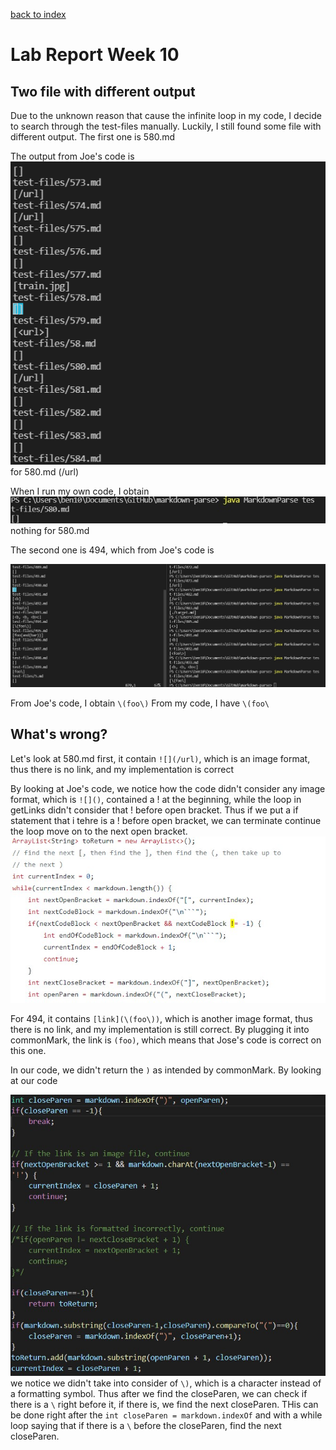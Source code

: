 [back to index](index.html)

# Lab Report Week 10

## Two file with different output

Due to the unknown reason that cause the infinite loop in my code, I decide to search through the test-files manually. Luckily, I still found some file with different output. The first one is 580.md

The output from Joe's code is 
![image](week10_1.png) for 580.md (/url)

When I run my own code, I obtain
![image](week10_2.jpg) nothing for 580.md

The second one is 494, which from Joe's code is 

![image](494.jpg) 

From Joe's code, I obtain `\(foo\)`
From my code, I have `\(foo\`


## What's wrong?


Let's look at 580.md first, it contain
`![](/url)`, which is an image format, thus there is no link, and my implementation is correct

By looking at Joe's code, we notice how the code didn't consider any image format, which is `![]()`, contained a ! at the beginning, while the loop in getLinks didn't consider that ! before open bracket. Thus if we put a if statement that i tehre is a ! before open bracket, we can terminate continue the loop move on to the next open bracket.
![](580.jpg)




For 494, it contains
`[link](\(foo\))`, which is another image format, thus there is no link, and my implementation is still correct. By plugging it into commonMark, the link is `(foo)`, which means that Jose's code is correct on this one.

In our code, we didn't return the `)` as intended by commonMark. By looking at our code

![](fix_2.jpg)
we notice we didn't take into consider of `\)`, which is a character instead of a formatting symbol. Thus after we find the closeParen, we can check if there is a `\` right before it, if there is, we find the next closeParen. THis can be done right after the `int closeParen = markdown.indexOf` and with a while loop saying that if there is a `\` before the closeParen, find the next closeParen.